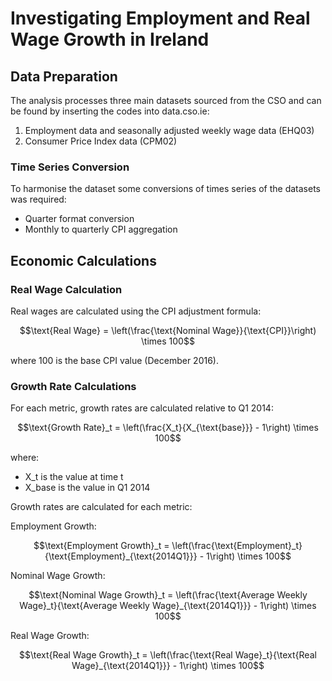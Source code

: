 # Investigating Employment and Real Wage Growth in Ireland

## Data Preparation
The analysis processes three main datasets sourced from the CSO and can be found by inserting the codes into data.cso.ie:
1. Employment data and seasonally adjusted weekly wage data (EHQ03)
2. Consumer Price Index data (CPM02)

### Time Series Conversion
To harmonise the dataset some conversions of times series of the datasets was required:
- Quarter format conversion
- Monthly to quarterly CPI aggregation

## Economic Calculations

### Real Wage Calculation
Real wages are calculated using the CPI adjustment formula:

```math
\text{Real Wage} = \left(\frac{\text{Nominal Wage}}{\text{CPI}}\right) \times 100
```

where 100 is the base CPI value (December 2016).

### Growth Rate Calculations
For each metric, growth rates are calculated relative to Q1 2014:

```math
\text{Growth Rate}_t = \left(\frac{X_t}{X_{\text{base}}} - 1\right) \times 100
```

where:
- X_t is the value at time t
- X_base is the value in Q1 2014

Growth rates are calculated for each metric:

Employment Growth:
```math
\text{Employment Growth}_t = \left(\frac{\text{Employment}_t}{\text{Employment}_{\text{2014Q1}}} - 1\right) \times 100
```

Nominal Wage Growth:
```math
\text{Nominal Wage Growth}_t = \left(\frac{\text{Average Weekly Wage}_t}{\text{Average Weekly Wage}_{\text{2014Q1}}} - 1\right) \times 100
```

Real Wage Growth:
```math
\text{Real Wage Growth}_t = \left(\frac{\text{Real Wage}_t}{\text{Real Wage}_{\text{2014Q1}}} - 1\right) \times 100
```
